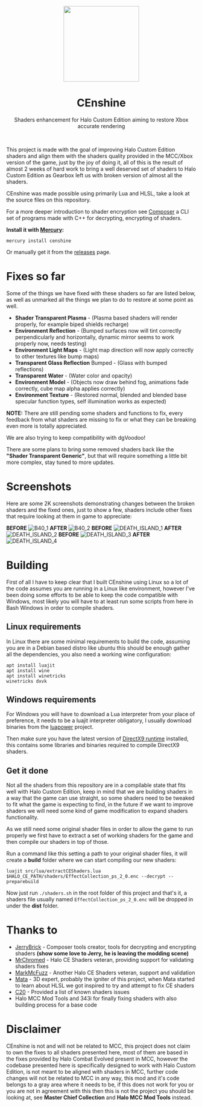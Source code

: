 <html>
    <p align="center">
        <img width="200px" src="img/censhine_icon_logo.png"/>
    </p>
    <h1 align="center">CEnshine</h1>
    <p align="center">
       Shaders enhancement for Halo Custom Edition aiming to restore Xbox accurate rendering
    </p>
    <p>&nbsp;</p>
</html>

This project is made with the goal of improving Halo Custom Edition shaders and align them with the
shaders quality provided in the MCC/Xbox version of the game, just by the joy of doing it, all of
this is the result of almost 2 weeks of hard work to bring a well deserved set of shaders to
Halo Custom Edition as Gearbox left us with broken version of almost all the shaders.

CEnshine was made possible using primarily Lua and HLSL, take a look at the source files on this
repository.

For a more deeper introduction to shader encryption see [Composer](https://github.com/JerryBrick/composer) a CLI set of programs made
with C++ for decrypting, encrypting of shaders.

**Install it with [Mercury](https://github.com/Sledmine/Mercury):**
```
mercury install censhine
```
Or manually get it from the [releases](https://github.com/Sledmine/censhine/releases) page.

# Fixes so far
Some of the things we have fixed with these shaders so far are listed below, as well as unmarked all
the things we plan to do to restore at some point as well.
- **Shader Transparent Plasma** - (Plasma based shaders will render properly, for example biped shields recharge)
- **Environment Reflection** - (Bumped surfaces now will tint correctly perpendicularly and horizontally, dynamic mirror seems to work properly now, needs testing)
- **Environment Light Maps** - (Light map direction will now apply correctly to other textures like bump maps)
- **Transparent Glass Reflection** Bumped - (Glass with bumped reflections)
- **Transparent Water** - (Water color and opacity)
- **Environment Model** - (Objects now draw behind fog, animations fade correctly, cube map alpha applies correctly)
- **Environment Texture** - (Restored normal, blended and blended base specular function types, self illumination works as expected)

**NOTE:** There are still pending some shaders and functions to fix, every feedback from what shaders are missing to fix or what they can be breaking even more is totally appreciated.

We are also trying to keep compatibility with dgVoodoo!

There are some plans to bring some removed shaders back like the **"Shader Transparent Generic"**, but that will require something a little bit more complex, stay tuned to more updates.

# Screenshots
Here are some 2K screenshots demonstrating changes between the broken shaders and the fixed ones, just
to show a few, shaders include other fixes that require looking at them in game to appreciate:

**BEFORE**
![B40_1](img/screenshots/B40_1.jpg)
**AFTER**
![B40_2](img/screenshots/B40_2.jpg)
**BEFORE**
![DEATH_ISLAND_1](img/screenshots/DEATH_ISLAND_1.jpg)
**AFTER**
![DEATH_ISLAND_2](img/screenshots/DEATH_ISLAND_2.jpg)
**BEFORE**
![DEATH_ISLAND_3](img/screenshots/DEATH_ISLAND_3.jpg)
**AFTER**
![DEATH_ISLAND_4](img/screenshots/DEATH_ISLAND_4.jpg)

# Building
First of all I have to keep clear that I built CEnshine using Linux so a lot of the code assumes you
are running in a Linux like environment, however I've been doing some efforts to be able to keep
the code compatible with Windows, most likely you will have to at least run some scripts from here
in Bash Windows in order to compile shaders.

## Linux requirements
In Linux there are some minimal requirements to build the code, assuming you are in a Debian based
distro like ubuntu this should be enough gather all the dependencies, you also need a working
wine configuration:
```
apt install luajit
apt install wine
apt install winetricks
winetricks dxvk
```

## Windows requirements
For Windows you will have to download a Lua interpreter from your place of preference, it needs
to be a luajit interpreter obligatory, I usually download binaries from the [luapower](https://github.com/luapower/luajit/tree/master/bin/mingw64) project.

Then make sure you have the latest version of [DirectX9 runtime](https://www.microsoft.com/en-us/download/details.aspx?id=35) installed, this contains some libraries and binaries required to compile DirectX9 shaders.

## Get it done
Not all the shaders from this repository are in a compilable state that fits well with Halo Custom
Edition, keep in mind that we are building shaders in a way that the game can use straight, so some
shaders need to be tweaked to fit what the game is expecting to find, in the future if we want to
improve shaders we will need some kind of game modification to expand shaders functionality.

As we still need some original shader files in order to allow the game to run properly we first have
to extract a set of working shaders for the game and then compile our shaders in top of those.

Run a command like this setting a path to your original shader files, it will create a **build** folder
where we can start compiling our new shaders:
```
luajit src/lua/extractCEShaders.lua $HALO_CE_PATH/shaders/EffectCollection_ps_2_0.enc --decrypt --preparebuild
```

Now just run `./shaders.sh` in the root folder of this project and that's it, a shaders file
usually named `EffectCollection_ps_2_0.enc` will be dropped in under the **dist** folder.

# Thanks to
- [JerryBrick](https://github.com/JerryBrick) - Composer tools creator, tools for decrypting and encrypting shaders **(show some love to Jerry, he is leaving the modding scene)**
- [MrChromed](https://www.youtube.com/c/MrChromed) - Halo CE Shaders veteran, providing support for validating shaders fixes
- [MarkMcFuzz](https://youtube.com/channel/UCa2MHGKv8KZFBBkkFzNBgkA) - Another Halo CE Shaders veteran, support and validation
- [Mata](https://youtube.com/channel/UCa2MHGKv8KZFBBkkFzNBgkA) - 3D expert, probably the igniter of this
  project, when Mata started to learn about HLSL we got inspired to try and attempt to fix CE
  shaders
- [C20](https://c20.reclaimers.net/h1/engine/renderer/#gearbox-regressions) - Provided a list of known shaders issues
- Halo MCC Mod Tools and 343i for finally fixing shaders with also building process for a base code

# Disclaimer
CEnshine is not and will not be related to MCC, this project does not claim to own the fixes to all
shaders presented here, most of them are based in the fixes provided by Halo Combat Evolved present
in MCC, however the codebase presented here is specifically designed to work with Halo Custom
Edition, is not meant to be aligned with shaders in MCC, further code changes will not be related to
MCC in any way, this mod and it's code belongs to a gray area where it needs to be, if this does not
work for you or you are not in agreement with this then this is not the project you should be
looking at, see **Master Chief Collection** and **Halo MCC Mod Tools** instead.
